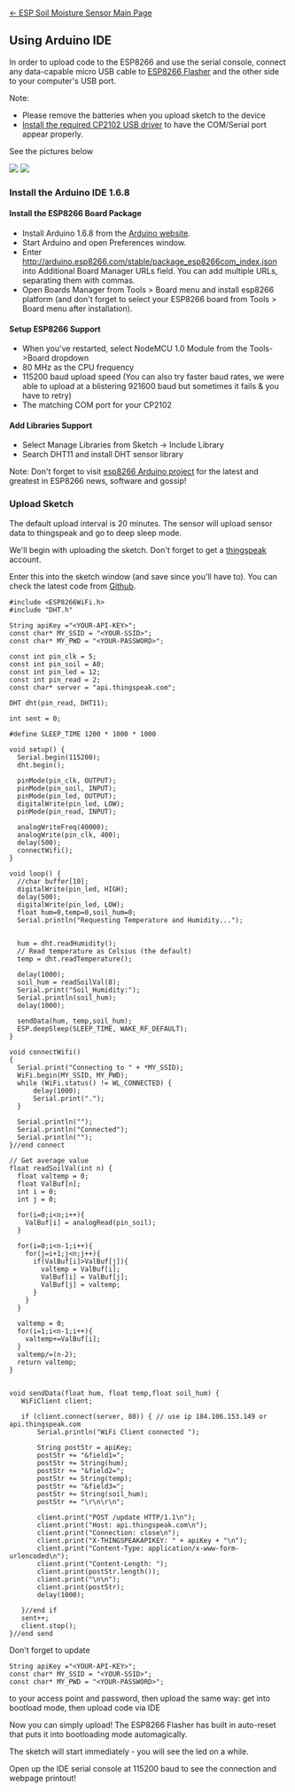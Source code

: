 [← ESP Soil Moisture Sensor Main
Page](ESP_Soil_Moisture_Sensor.md)

## Using Arduino IDE

In order to upload code to the ESP8266 and use the serial console,
connect any data-capable micro USB cable to [ESP8266
Flasher](ESP8266_Flasher.md) and the other side to your
computer's USB port.

Note:

  - Please remove the batteries when you upload sketch to the device
  - [Install the required CP2102 USB
    driver](https://www.silabs.com/products/mcu/Pages/USBtoUARTBridgeVCPDrivers.aspx)
    to have the COM/Serial port appear properly.

See the pictures below

<img src="http://7fvk57.com1.z0.glb.clouddn.com/IMG_5779.JPG-640.jpg">

<img src="http://7fvk57.com1.z0.glb.clouddn.com/IMG_5780.JPG-640.jpg">

### Install the Arduino IDE 1.6.8

#### Install the ESP8266 Board Package

  - Install Arduino 1.6.8 from the [Arduino
    website](http://www.arduino.cc/en/main/software).
  - Start Arduino and open Preferences window.
  - Enter
    <http://arduino.esp8266.com/stable/package_esp8266com_index.json>
    into Additional Board Manager URLs field. You can add multiple URLs,
    separating them with commas.
  - Open Boards Manager from Tools \> Board menu and install esp8266
    platform (and don't forget to select your ESP8266 board from Tools
    \> Board menu after installation).

#### Setup ESP8266 Support

  - When you've restarted, select NodeMCU 1.0 Module from the
    Tools-\>Board dropdown
  - 80 MHz as the CPU frequency
  - 115200 baud upload speed (You can also try faster baud rates, we
    were able to upload at a blistering 921600 baud but sometimes it
    fails & you have to retry)
  - The matching COM port for your CP2102

#### Add Libraries Support

  - Select Manage Libraries from Sketch -\> Include Library
  - Search DHT11 and install DHT sensor library

Note: Don't forget to visit [esp8266 Arduino
project](https://github.com/esp8266/arduino) for the latest and greatest
in ESP8266 news, software and gossip\!

### Upload Sketch

The default upload interval is 20 minutes. The sensor will upload sensor
data to thingspeak and go to deep sleep mode.

We'll begin with uploading the sketch. Don't forget to get a
[thingspeak](https://thingspeak.com) account.

Enter this into the sketch window (and save since you'll have to). You
can check the latest code from
[Github](https://github.com/AprilBrother/esp-soil-moisture-sensor/tree/master/src/esp-soil-moisture-sensor).

    #include <ESP8266WiFi.h>
    #include "DHT.h"

    String apiKey ="<YOUR-API-KEY>";
    const char* MY_SSID = "<YOUR-SSID>";
    const char* MY_PWD = "<YOUR-PASSWORD>";

    const int pin_clk = 5;
    const int pin_soil = A0;
    const int pin_led = 12;
    const int pin_read = 2;
    const char* server = "api.thingspeak.com";

    DHT dht(pin_read, DHT11);

    int sent = 0;

    #define SLEEP_TIME 1200 * 1000 * 1000

    void setup() {
      Serial.begin(115200);
      dht.begin();

      pinMode(pin_clk, OUTPUT);
      pinMode(pin_soil, INPUT);
      pinMode(pin_led, OUTPUT);
      digitalWrite(pin_led, LOW);
      pinMode(pin_read, INPUT);

      analogWriteFreq(40000);
      analogWrite(pin_clk, 400);
      delay(500);
      connectWifi();
    }

    void loop() {
      //char buffer[10];
      digitalWrite(pin_led, HIGH);
      delay(500);
      digitalWrite(pin_led, LOW);
      float hum=0,temp=0,soil_hum=0;
      Serial.println("Requesting Temperature and Humidity...");


      hum = dht.readHumidity();
      // Read temperature as Celsius (the default)
      temp = dht.readTemperature();

      delay(1000);
      soil_hum = readSoilVal(8);
      Serial.print("Soil_Humidity:");
      Serial.println(soil_hum);
      delay(1000);

      sendData(hum, temp,soil_hum);
      ESP.deepSleep(SLEEP_TIME, WAKE_RF_DEFAULT);
    }

    void connectWifi()
    {
      Serial.print("Connecting to " + *MY_SSID);
      WiFi.begin(MY_SSID, MY_PWD);
      while (WiFi.status() != WL_CONNECTED) {
          delay(1000);
          Serial.print(".");
      }

      Serial.println("");
      Serial.println("Connected");
      Serial.println("");
    }//end connect

    // Get average value
    float readSoilVal(int n) {
      float valtemp = 0;
      float ValBuf[n];
      int i = 0;
      int j = 0;

      for(i=0;i<n;i++){
        ValBuf[i] = analogRead(pin_soil);
      }

      for(i=0;i<n-1;i++){
        for(j=i+1;j<n;j++){
          if(ValBuf[i]>ValBuf[j]){
            valtemp = ValBuf[i];
            ValBuf[i] = ValBuf[j];
            ValBuf[j] = valtemp;
          }
        }
      }

      valtemp = 0;
      for(i=1;i<n-1;i++){
        valtemp+=ValBuf[i];
      }
      valtemp/=(n-2);
      return valtemp;
    }


    void sendData(float hum, float temp,float soil_hum) {
       WiFiClient client;

       if (client.connect(server, 80)) { // use ip 184.106.153.149 or api.thingspeak.com
           Serial.println("WiFi Client connected ");

           String postStr = apiKey;
           postStr += "&field1=";
           postStr += String(hum);
           postStr += "&field2=";
           postStr += String(temp);
           postStr += "&field3=";
           postStr += String(soil_hum);
           postStr += "\r\n\r\n";

           client.print("POST /update HTTP/1.1\n");
           client.print("Host: api.thingspeak.com\n");
           client.print("Connection: close\n");
           client.print("X-THINGSPEAKAPIKEY: " + apiKey + "\n");
           client.print("Content-Type: application/x-www-form-urlencoded\n");
           client.print("Content-Length: ");
           client.print(postStr.length());
           client.print("\n\n");
           client.print(postStr);
           delay(1000);

       }//end if
       sent++;
       client.stop();
    }//end send

Don't forget to update

    String apiKey ="<YOUR-API-KEY>";
    const char* MY_SSID = "<YOUR-SSID>";
    const char* MY_PWD = "<YOUR-PASSWORD>";

to your access point and password, then upload the same way: get into
bootload mode, then upload code via IDE

Now you can simply upload\! The ESP8266 Flasher has built in auto-reset
that puts it into bootloading mode automagically.

The sketch will start immediately - you will see the led on a while.

Open up the IDE serial console at 115200 baud to see the connection and
webpage printout\!